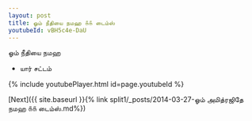 ```yaml
---
layout: post
title: ஓம் நீதியை நமஹ ௧௧ டைம்ஸ்
youtubeId: vBH5c4e-DaU
---
```

 
 
 ஓம் நீதியை நமஹ  
 
 -  யார் சட்டம் 
 
  
 
  
 
 
 
 
 
 


{% include youtubePlayer.html id=page.youtubeId %}
 
[Next]({{ site.baseurl }}{% link  split1/_posts/2014-03-27-ஓம் அமித்ரஜிதே நமஹ ௧௧ டைம்ஸ்.md%})
 
